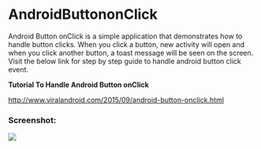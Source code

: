 # AndroidButtononClick

Android Button onClick is a simple application that demonstrates how to handle button clicks. When you click a button, new activity will open and when you click another button, a toast message will be seen on the screen. Visit the below link for step by step guide to handle android button click event.

<b>Tutorial To Handle Android Button onClick</b>

http://www.viralandroid.com/2015/09/android-button-onclick.html

<h3>Screenshot:</h3>
<img src="https://lh3.googleusercontent.com/QcoRMo2z8IyRqFlRcGp3CY1bAfwgGMmTPidgM0zsodYDZq8dwyGOYMSrIBQRSxV6LapfYPRS1_3fdomURt4zwgBS3GQ3A_9-Z4wOd1wSybOU6A3E6BlDEnxTaKWeOES69P3_PR1lj_DfvNp-JjNuTWQIe-IMEV3kbtwPBFhX5hBHAHyUpwg1qZsLUZ_5dKPLLtuGRiuPd2bXCTklc6SEh382b2ZnDnDvAypFfd9B5kBlfsoHwKQ7Qrojbk7wxZAVUh049jxOWm4iNsO4_R3_6hBKjaZmPxod41Xtfqh-fVJYApqn7q4JHXdhLFclkRqMVlGTP1WUL7DjVDLnw_A7axG-j1ycfWorJ5aRaUfl0fbdPXBcZzjy1nK4jNlqAjJhDRqiWO-lsFOcBOYSZaH-56-oI6_o0JIZif6TDr5wCFnW6gl09xza6mrsE0JzZ4JUDdwENbYjyOSVwmPFwFdLV0U3Am6Q_PQisBzJzuXI6qfDK5leiv9YmM9blXyTh3o0_eshevEJHLkG0evzsnHbrtQ=w800-h480-no">
